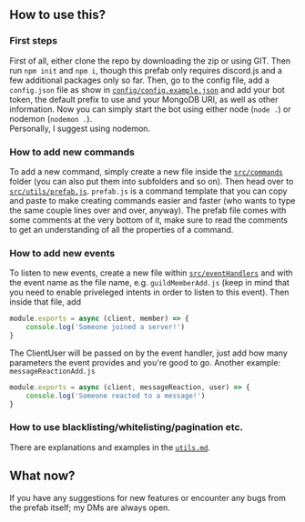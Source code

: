 ## How to use this?
### First steps
First of all, either clone the repo by downloading the zip or using GIT. Then run `npm init` and `npm i`, though this prefab only requires discord.js and a few additional packages only so far.
Then, go to the config file, add a `config.json` file as show in [`config/config.example.json`](js/config/config.example.json) and add your bot token, the default prefix to use and your MongoDB URI, as well as other information. Now you can simply start the bot using either node (`node .`) or nodemon (`nodemon .`).\
Personally, I suggest using nodemon.

### How to add new commands
To add a new command, simply create a new file inside the [`src/commands`](js/src/commands) folder (you can also put them into subfolders and so on). Then head over to [`src/utils/prefab.js`](js/src/utils/prefab.js). `prefab.js` is a command template that you can copy and paste to make creating commands easier and faster (who wants to type the same couple lines over and over, anyway). The prefab file comes with some comments at the very bottom of it, make sure to read the comments to get an understanding of all the properties of a command.
### How to add new events
To listen to new events, create a new file within [`src/eventHandlers`](js/src/eventHandlers) and with the event name as the file name, e.g. `guildMemberAdd.js` (keep in mind that you need to enable priveleged intents in order to listen to this event). Then inside that file, add
```js
module.exports = async (client, member) => {
    console.log('Someone joined a server!')
}
```
The ClientUser will be passed on by the event handler, just add how many parameters the event provides and you're good to go.
Another example: `messageReactionAdd.js`
```js
module.exports = async (client, messageReaction, user) => {
    console.log('Someone reacted to a message!')
}
```
### How to use blacklisting/whitelisting/pagination etc.
There are explanations and examples in the [`utils.md`](utils.md).
## What now?
If you have any suggestions for new features or encounter any bugs from the prefab itself; my DMs are always open.
